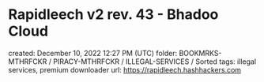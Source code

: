 # Rapidleech v2 rev. 43 - Bhadoo Cloud

created: December 10, 2022 12:27 PM (UTC)
folder: BOOKMRKS-MTHRFCKR / PIRACY-MTHRFCKR / ILLEGAL-SERVICES / Sorted
tags: illegal services, premium downloader
url: https://rapidleech.hashhackers.com